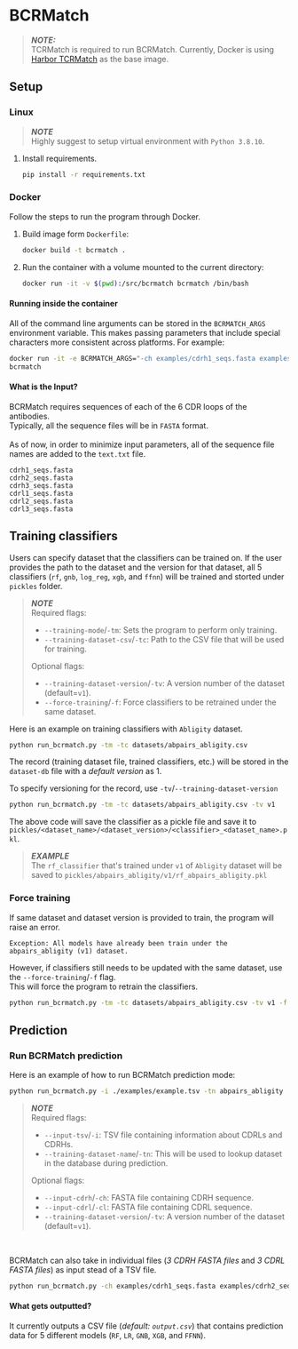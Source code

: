 # BCRMatch

> **_NOTE:_** <br>
> TCRMatch is required to run BCRMatch. Currently, Docker is using [Harbor TCRMatch](https://harbor.lji.org/harbor/projects/5/repositories/iedb-public%2Ftcrmatch/tags/0.1.1) as the base image.


## Setup
### Linux
> **_NOTE_**<br>
> Highly suggest to setup virtual environment with `Python 3.8.10`.

1. Install requirements.
    ```bash
    pip install -r requirements.txt
    ```


### Docker
Follow the steps to run the program through Docker.
1. Build image form `Dockerfile`:
    ```bash
    docker build -t bcrmatch .
    ```
2. Run the container with a volume mounted to the current directory:
   ```bash
   docker run -it -v $(pwd):/src/bcrmatch bcrmatch /bin/bash
   ```


#### Running inside the container

All of the command line arguments can be stored in the ```BCRMATCH_ARGS``` environment variable.
This makes passing parameters that include special characters more consistent across platforms. For
example:

```bash
docker run -it -e BCRMATCH_ARGS="-ch examples/cdrh1_seqs.fasta examples/cdrh2_seqs.fasta examples/cdrh3_seqs.fasta -cl examples/cdrl1_seqs.fasta examples/cdrl2_seqs.fasta examples/cdrl3_seqs.fasta" \
bcrmatch
```

#### What is the Input?
BCRMatch requires sequences of each of the 6 CDR loops of the antibodies.<br>Typically, all the sequence files will be in `FASTA` format.
<br><br>
As of now, in order to minimize input parameters, all of the sequence file names are added to the `text.txt` file.
```
cdrh1_seqs.fasta
cdrh2_seqs.fasta
cdrh3_seqs.fasta
cdrl1_seqs.fasta
cdrl2_seqs.fasta
cdrl3_seqs.fasta
```

## Training classifiers
Users can specify dataset that the classifiers can be trained on. If the user provides the path to the dataset and the version for that dataset, all 5 classifiers (`rf`, `gnb`, `log_reg`, `xgb`, and `ffnn`) will be trained and storted under `pickles` folder.

> **_NOTE_**<br>
> Required flags:
> * `--training-mode`/`-tm`: Sets the program to perform only training.
> * `--training-dataset-csv`/`-tc`: Path to the CSV file that will be used for training.
>
> Optional flags:
> * `--training-dataset-version`/`-tv`:  A version number of the dataset (default=`v1`).
> * `--force-training`/`-f`: Force classifiers to be retrained under the same dataset.

Here is an example on training classifiers with `Abligity` dataset.
```bash
python run_bcrmatch.py -tm -tc datasets/abpairs_abligity.csv
```
The record (training dataset file, trained classifiers, etc.) will be stored in the `dataset-db` file with a <i>default version</i> as 1.

To specify versioning for the record, use `-tv`/`--training-dataset-version`
```bash
python run_bcrmatch.py -tm -tc datasets/abpairs_abligity.csv -tv v1
```
The above code will save the classifier as a pickle file and save it to `pickles/<dataset_name>/<dataset_version>/<classifier>_<dataset_name>.pkl`.
> **_EXAMPLE_**<br>
> The `rf_classifier` that's trained under `v1` of `Abligity` dataset will be saved to `pickles/abpairs_abligity/v1/rf_abpairs_abligity.pkl`

### Force training
If same dataset and dataset version is provided to train, the program will raise an error.
```
Exception: All models have already been train under the abpairs_abligity (v1) dataset.
```

However, if classifiers still needs to be updated with the same dataset, use the `--force-training`/`-f` flag.<br>
This will force the program to retrain the classifiers.
```bash
python run_bcrmatch.py -tm -tc datasets/abpairs_abligity.csv -tv v1 -f
```

## Prediction

### Run BCRMatch prediction
Here is an example of how to run BCRMatch prediction mode:
```bash
python run_bcrmatch.py -i ./examples/example.tsv -tn abpairs_abligity
```
> **_NOTE_**<br>
> Required flags:
> * `--input-tsv`/`-i`: TSV file containing information about CDRLs and CDRHs.
> * `--training-dataset-name`/`-tn`: This will be used to lookup dataset in the database during prediction.
>
> Optional flags:
> * `--input-cdrh`/`-ch`: FASTA file containing CDRH sequence.
> * `--input-cdrl`/`-cl`: FASTA file containing CDRL sequence.
> * `--training-dataset-version`/`-tv`:  A version number of the dataset (default=`v1`).

<br>

BCRMatch can also take in individual files (<i>3 CDRH FASTA files</i> and <i>3 CDRL FASTA files</i>) as input stead of a TSV file.
```bash
python run_bcrmatch.py -ch examples/cdrh1_seqs.fasta examples/cdrh2_seqs.fasta examples/cdrh3_seqs.fasta -cl examples/cdrl1_seqs.fasta examples/cdrl2_seqs.fasta examples/cdrl3_seqs.fasta -tn abpairs_abligity
```


#### What gets outputted?
It currently outputs a CSV file (<i>default: `output.csv`</i>) that contains prediction data for 5 different models (`RF`, `LR`, `GNB`, `XGB`, and `FFNN`).